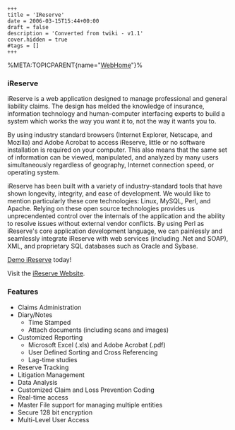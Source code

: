     +++
    title = 'IReserve'
    date = 2006-03-15T15:44+00:00
    draft = false
    description = 'Converted from twiki - v1.1'
    cover.hidden = true
    #tags = []
    +++

%META:TOPICPARENT{name="[WebHome](WebHome "wikilink")"}%

### iReserve

iReserve is a web application designed to manage professional and
general liability claims. The design has melded the knowledge of
insurance, information technology and human-computer interfacing experts
to build a system which works the way you want it to, not the way it
wants you to.

By using industry standard browsers (Internet Explorer, Netscape, and
Mozilla) and Adobe Acrobat to access iReserve, little or no software
installation is required on your computer. This also means that the same
set of information can be viewed, manipulated, and analyzed by many
users simultaneously regardless of geography, Internet connection speed,
or operating system.

iReserve has been built with a variety of industry-standard tools that
have shown longevity, integrity, and ease of development. We would like
to mention particularly these core technologies: Linux, MySQL, Perl, and
Apache. Relying on these open source technologies provides us
unprecendented control over the internals of the application and the
ability to resolve issues without external vendor conflicts. By using
Perl as iReserve's core application development language, we can
painlessly and seamlessly integrate iReserve with web services
(including .Net and SOAP), XML, and proprietary SQL databases such as
Oracle and Sybase.

[Demo iReserve](https://demo.ireserve.info/demoinstruc.shtml) today!

Visit the [iReserve Website](http://www.ireserve.info/).

### Features

- Claims Administration
- Diary/Notes
  - Time Stamped
  - Attach documents (including scans and images)
- Customized Reporting
  - Microsoft Excel (.xls) and Adobe Acrobat (.pdf)
  - User Defined Sorting and Cross Referencing
  - Lag-time studies
- Reserve Tracking
- Litigation Management
- Data Analysis
- Customized Claim and Loss Prevention Coding
- Real-time access
- Master File support for managing multiple entities
- Secure 128 bit encryption
- Multi-Level User Access
